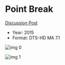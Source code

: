 # Point Break

[Discussion Post](https://www.avsforum.com/threads/bass-eq-for-filtered-movies.2995212/post-59850624)

* Year: 2015
* Format: DTS-HD MA 7.1

![img 0](https://i.imgur.com/u79LyMC.jpg)

![img 1](https://i.imgur.com/eSNQt8l.png)

